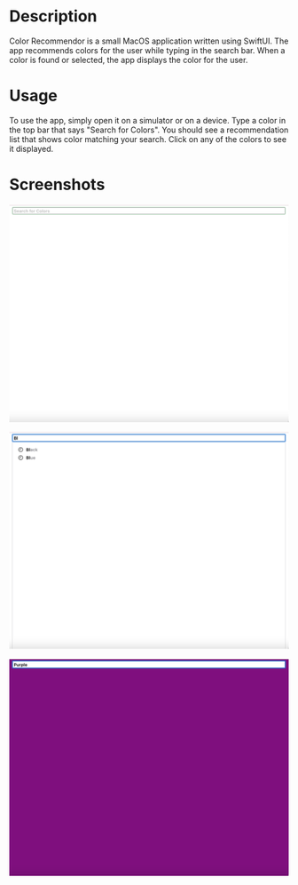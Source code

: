 # Description
Color Recommendor is a small MacOS application written using SwiftUI. The app recommends colors for the user while typing in the search bar. When a color is found or selected, the app displays the color for the user.

# Usage
To use the app, simply open it on a simulator or on a device. Type a color in the top bar that says "Search for Colors". You should see a recommendation list that shows color matching your search. Click on any of the colors to see it displayed.

# Screenshots
![Alt text](/screenshots/1.png?raw=true "Default Screen")

![Alt text](/screenshots/2.png?raw=true "Searching")

![Alt text](/screenshots/3.png?raw=true "Color Found")
